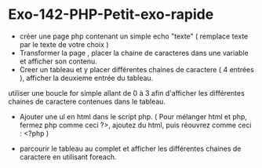 # Exo-142-PHP-Petit-exo-rapide

- créer une page php contenant un simple echo "texte" ( remplace texte par le texte de votre choix )
- Transformer la page , placer la chaine de caracteres dans une variable et afficher son contenu.
- Creer un tableau et y placer différentes chaines de caractere ( 4 entrées ), afficher la deuxieme entrée du tableau.

utiliser une boucle for simple allant de 0 à 3 afin d'afficher les différentes chaines de caractere contenues dans le tableau.

- Ajouter une ul en html dans le script php.
  ( Pour mélanger html et php, fermez php comme ceci ?>, ajoutez du html,  puis réouvrez comme ceci : <?php )

- parcourir le tableau au complet et afficher les différentes chaines de caractere en utilisant foreach.